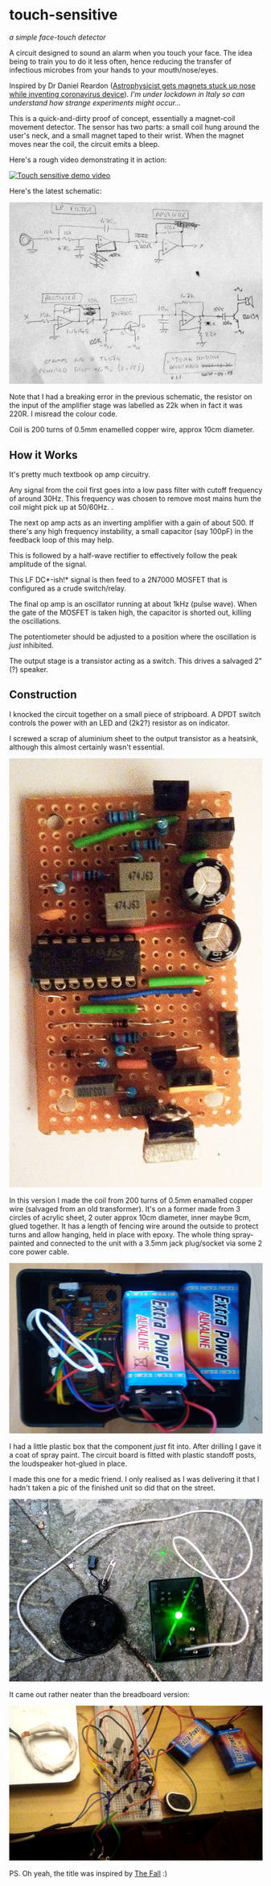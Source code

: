 # touch-sensitive
*a simple face-touch detector*

A circuit designed to sound an alarm when you touch your face. The idea being to train you to do it less often, hence reducing the transfer of infectious microbes from your hands to your mouth/nose/eyes.

Inspired by Dr Daniel Reardon ([Astrophysicist gets magnets stuck up nose while inventing coronavirus device](https://www.theguardian.com/australia-news/2020/mar/30/astrophysicist-gets-magnets-stuck-up-nose-while-inventing-coronavirus-device)). *I'm under lockdown in Italy so can understand how strange experiments might occur...*

This is a quick-and-dirty proof of concept, essentially a magnet-coil movement detector. The sensor has two parts: a small coil hung around the user's neck, and a small magnet taped to their wrist. When the magnet moves near the coil, the circuit emits a bleep.

Here's a rough video demonstrating it in action:

[![Touch sensitive demo video](http://img.youtube.com/vi/VTOSdUihxfs/0.jpg)](https://www.youtube.com/watch?v=VTOSdUihxfs)

Here's the latest schematic:

![Touch-Sensitive Schematic](https://github.com/danja/touch-sensitive/blob/master/media/new-schematic.jpeg "schematic")

Note that I had a breaking error in the previous schematic, the resistor on the input of the amplifier stage was labelled as 22k when in fact it was 220R. I misread the colour code.

Coil is 200 turns of 0.5mm enamelled copper wire, approx 10cm diameter.

## How it Works

It's pretty much textbook op amp circuitry. 

Any signal from the coil first goes into a low pass filter with cutoff frequency of around 30Hz. This frequency was chosen to remove most mains hum the coil might pick up at 50/60Hz. .

The next op amp acts as an inverting amplifier with a gain of about 500. If there's any high frequency instability, a small capacitor (say 100pF) in the feedback loop of this may help. 

This is followed by a half-wave rectifier to effectively follow the peak amplitude of the signal.

This LF DC*-ish!* signal is then feed to a 2N7000 MOSFET that is configured as a crude switch/relay. 

The final op amp is an oscillator running at about 1kHz (pulse wave). When the gate of the MOSFET is taken high, the capacitor is shorted out, killing the oscillations. 

The potentiometer should be adjusted to a position where the oscillation is *just* inhibited. 
 
The output stage is a transistor acting as a switch. This drives a salvaged 2" (?) speaker.

## Construction

I knocked the circuit together on a small piece of stripboard. A DPDT switch controls the power with an LED and (2k2?) resistor as on indicator.

I screwed a scrap of aluminium sheet to the output transistor as a heatsink, although this almost certainly wasn't essential. 

![Circuit Board](https://github.com/danja/touch-sensitive/blob/master/media/stripboard.jpeg "Circuit Board")

In this version I made the coil from 200 turns of 0.5mm enamalled copper wire (salvaged from an old transformer). It's on a former made from 3 circles of acrylic sheet, 2 outer approx 10cm diameter, inner maybe 9cm, glued together. It has a length of fencing wire around the outside to protect turns and allow hanging, held in place with epoxy. The whole thing spray-painted and connected to the unit with a 3.5mm jack plug/socket via some 2 core power cable.  

![In case](https://github.com/danja/touch-sensitive/blob/master/media/in-case.jpeg "In case")

I had a little plastic box that the component *just* fit into. After drilling I gave it a coat of spray paint. The circuit board is fitted with plastic standoff posts, the loudspeaker hot-glued in place. 

I made this one for a medic friend. I only realised as I was delivering it that I hadn't taken a pic of the finished unit so did that on the street.	

![Finished](https://github.com/danja/touch-sensitive/blob/master/media/finished.jpeg "finished")

It came out rather neater than the breadboard version:

![Touch-Sensitive Spaghetti](https://github.com/danja/touch-sensitive/blob/master/media/spaghetti.jpeg "spaghetti")

PS. Oh yeah, the title was inspired by [The Fall](https://www.youtube.com/watch?v=i90EMCj98es) :)








 
